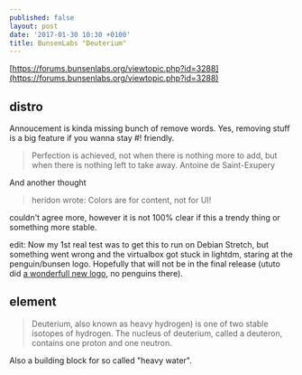 ```yaml
---
published: false
layout: post
date: '2017-01-30 10:30 +0100'
title: BunsenLabs "Deuterium"
---
```

[https://forums.bunsenlabs.org/viewtopic.php?id=3288](https://forums.bunsenlabs.org/viewtopic.php?id=3288)

## distro

Annoucement is kinda missing bunch of remove words. Yes, removing stuff is a big feature if you wanna stay #! friendly.

> Perfection is achieved, not when there is nothing more to add, but when there is nothing left to take away.
> Antoine de Saint-Exupery

And another thought

> heridon wrote:
> Colors are for content, not for UI!

couldn't agree more, however it is not 100% clear if this a trendy thing or something more stable.

edit: Now my 1st real test was to get this to run on Debian Stretch, but something went wrong and the virtualbox got stuck in lightdm, staring at the penguin/bunsen logo. Hopefully that will not be in the final release (ututo did [a wonderfull new logo](https://forums.bunsenlabs.org/viewtopic.php?id=3029), no penguins there).

## element

> Deuterium, also known as heavy hydrogen) is one of two stable isotopes of hydrogen. The nucleus of deuterium, called a deuteron, contains one proton and one neutron. 

Also a building block for so called "heavy water".
